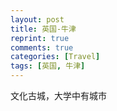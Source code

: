 ```yaml
---
layout: post
title: 英国-牛津
reprint: true
comments: true
categories: [Travel]
tags: [英国, 牛津]
---
```


文化古城，大学中有城市


<script>
    photos=[
        ["/images/2018-05-23/DSC13396.jpg", "", "75%"],
        ["/images/2018-05-23/DSC13398.jpg", "", "75%"],
        ["/images/2018-05-23/DSC13400.jpg", "", "75%"],
        ["/images/2018-05-23/DSC13402.jpg", "", "75%"],
        ["/images/2018-05-23/DSC13403.jpg", "", "75%"],
        ["/images/2018-05-23/DSC13406.jpg", "", "75%"],
        ["/images/2018-05-23/DSC13409.jpg", "", "75%"],
        ["/images/2018-05-23/DSC13412.jpg", "", "75%"],
        ["/images/2018-05-23/DSC13416.jpg", "", "75%"],
        ["/images/2018-05-23/DSC13418.jpg", "", "75%"],
        ["/images/2018-05-23/DSC13430.jpg", "", "75%"],
        ["/images/2018-05-23/DSC13437.jpg", "", "75%"],
        ["/images/2018-05-23/DSC13441.jpg", "", "75%"],
        ["/images/2018-05-23/DSC13442.jpg", "", "75%"],
        ["/images/2018-05-23/DSC13443.jpg", "", "75%"],
        ["/images/2018-05-23/DSC13451.jpg", "", "75%"],
        ["/images/2018-05-23/DSC13452.jpg", "", "75%"],
        ["/images/2018-05-23/DSC13462.jpg", "", "75%"],
        ["/images/2018-05-23/DSC13463.jpg", "", "75%"],
        ["/images/2018-05-23/DSC13466.jpg", "", "75%"],
    ];
    for (var i=0; i<photos.length; i++)
    {
        document.write("<figure><a href=\"" + photos[i][0] + "\" target=\"_blank\">")
        document.write("<img src=\"" + photos[i][0] + "\" alt=\"" + photos[i][1] + "\" width=\"" + photos[i][2] + "\">")
        document.write("</a></figure>")

        if (photos[i].length > 3)
            document.write(photos[i][3] + "<br><br>")
        else if (photos[i][1].length > 0)
            document.write(photos[i][1] + "<br><br>")
        else
            document.write("<br>")
    }
</script>
